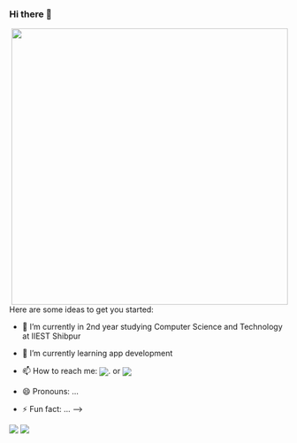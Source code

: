 ### Hi there 👋

<!--
**Debasmita-01/Debasmita-01** is a ✨ _special_ ✨ repository because its `README.md` (this file) appears on your GitHub profile.-->
<!-- ![alt text](https://github.com/Debasmita-01/Debasmita-01/blob/main/header.png?raw=true) -->
<img src="https://github.com/Debasmita-01/Debasmita-01/blob/main/header.png" width="500" height="500" align="right">


Here are some ideas to get you started:

- 🔭 I’m currently in 2nd year studying Computer Science and Technology at IIEST Shibpur 
- 🌱 I’m currently learning app development 
- 📫 How to reach me: <img align = "center" src="https://img.shields.io/badge/-LinkedIn-grey?style=for-the-badge&logo=Linkedin&logoColor=white&link=https://www.linkedin.com/in/debasmita-das-8073901a9/)](https://www.linkedin.com/in/debasmita-das-8073901a9/">. or <img align = "center" src="https://img.shields.io/badge/-Gmail-grey?style=for-the-badge&logo=Gmail&logoColor=white&link=mailto:debasmitad76@gmail.com)](mailto:debasmitad76@gmail.com">


- 😄 Pronouns: ...
- ⚡ Fun fact: ...
-->
<p align="center" style="display: inline">
<img src="https://img.shields.io/github/followers/Debasmita-01?style=for-the-badge">
<img src="https://img.shields.io/github/stars/Debasmita-01?style=for-the-badge">

</p>
